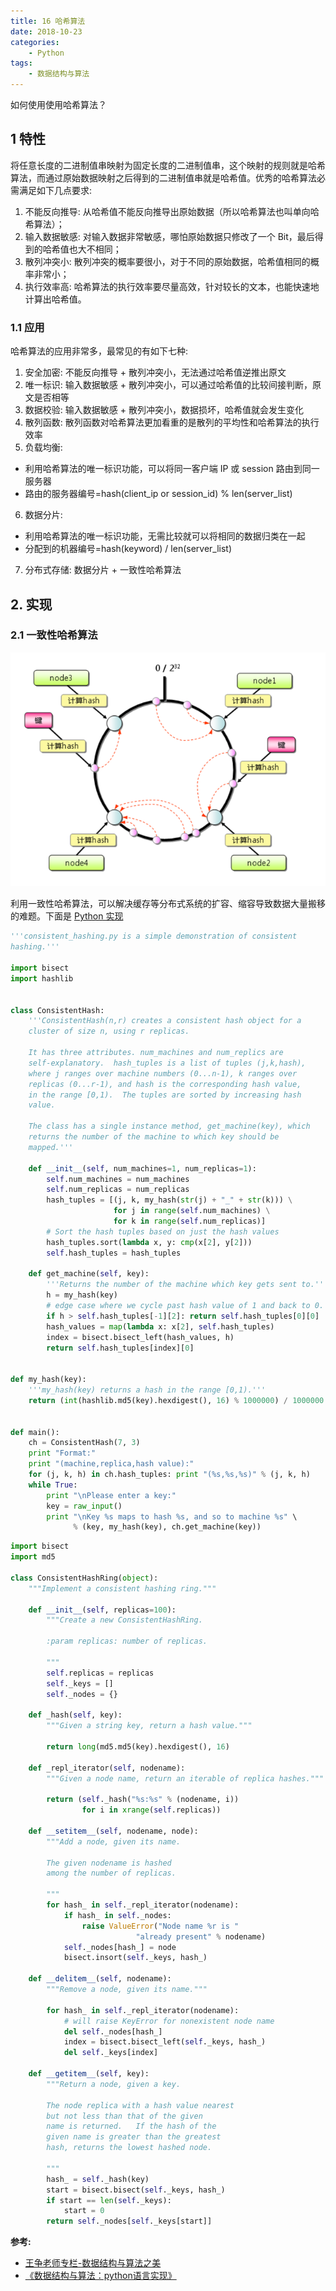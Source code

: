```yaml
---
title: 16 哈希算法
date: 2018-10-23
categories:
    - Python
tags:
    - 数据结构与算法
---
```

如何使用使用哈希算法？

<!-- more -->

## 1 特性
将任意长度的二进制值串映射为固定长度的二进制值串，这个映射的规则就是哈希算法，而通过原始数据映射之后得到的二进制值串就是哈希值。优秀的哈希算法必需满足如下几点要求:
1. 不能反向推导: 从哈希值不能反向推导出原始数据（所以哈希算法也叫单向哈希算法）；
2. 输入数据敏感: 对输入数据非常敏感，哪怕原始数据只修改了一个 Bit，最后得到的哈希值也大不相同；
3. 散列冲突小: 散列冲突的概率要很小，对于不同的原始数据，哈希值相同的概率非常小；
4. 执行效率高: 哈希算法的执行效率要尽量高效，针对较长的文本，也能快速地计算出哈希值。


### 1.1 应用
哈希算法的应用非常多，最常见的有如下七种:
1. 安全加密: 不能反向推导 + 散列冲突小，无法通过哈希值逆推出原文
2. 唯一标识: 输入数据敏感 + 散列冲突小，可以通过哈希值的比较间接判断，原文是否相等
3. 数据校验: 输入数据敏感 + 散列冲突小，数据损坏，哈希值就会发生变化
4. 散列函数: 散列函数对哈希算法更加看重的是散列的平均性和哈希算法的执行效率
5. 负载均衡:
  - 利用哈希算法的唯一标识功能，可以将同一客户端 IP 或 session 路由到同一服务器
  - 路由的服务器编号=hash(client_ip or session_id) % len(server_list)
6. 数据分片:
  - 利用哈希算法的唯一标识功能，无需比较就可以将相同的数据归类在一起
  - 分配到的机器编号=hash(keyword) /  len(server_list)
7. 分布式存储: 数据分片 + 一致性哈希算法


## 2. 实现
### 2.1 一致性哈希算法
![consistent_hash](/images/algo/hash/consistent_hash.png)

利用一致性哈希算法，可以解决缓存等分布式系统的扩容、缩容导致数据大量搬移的难题。下面是 [Python 实现](http://techspot.zzzeek.org/2012/07/07/the-absolutely-simplest-consistent-hashing-example/)

```python
'''consistent_hashing.py is a simple demonstration of consistent
hashing.'''

import bisect
import hashlib


class ConsistentHash:
    '''ConsistentHash(n,r) creates a consistent hash object for a
    cluster of size n, using r replicas.

    It has three attributes. num_machines and num_replics are
    self-explanatory.  hash_tuples is a list of tuples (j,k,hash),
    where j ranges over machine numbers (0...n-1), k ranges over
    replicas (0...r-1), and hash is the corresponding hash value,
    in the range [0,1).  The tuples are sorted by increasing hash
    value.

    The class has a single instance method, get_machine(key), which
    returns the number of the machine to which key should be
    mapped.'''

    def __init__(self, num_machines=1, num_replicas=1):
        self.num_machines = num_machines
        self.num_replicas = num_replicas
        hash_tuples = [(j, k, my_hash(str(j) + "_" + str(k))) \
                       for j in range(self.num_machines) \
                       for k in range(self.num_replicas)]
        # Sort the hash tuples based on just the hash values
        hash_tuples.sort(lambda x, y: cmp(x[2], y[2]))
        self.hash_tuples = hash_tuples

    def get_machine(self, key):
        '''Returns the number of the machine which key gets sent to.'''
        h = my_hash(key)
        # edge case where we cycle past hash value of 1 and back to 0.
        if h > self.hash_tuples[-1][2]: return self.hash_tuples[0][0]
        hash_values = map(lambda x: x[2], self.hash_tuples)
        index = bisect.bisect_left(hash_values, h)
        return self.hash_tuples[index][0]


def my_hash(key):
    '''my_hash(key) returns a hash in the range [0,1).'''
    return (int(hashlib.md5(key).hexdigest(), 16) % 1000000) / 1000000.0


def main():
    ch = ConsistentHash(7, 3)
    print "Format:"
    print "(machine,replica,hash value):"
    for (j, k, h) in ch.hash_tuples: print "(%s,%s,%s)" % (j, k, h)
    while True:
        print "\nPlease enter a key:"
        key = raw_input()
        print "\nKey %s maps to hash %s, and so to machine %s" \
              % (key, my_hash(key), ch.get_machine(key))
```


```python
import bisect
import md5

class ConsistentHashRing(object):
    """Implement a consistent hashing ring."""

    def __init__(self, replicas=100):
        """Create a new ConsistentHashRing.

        :param replicas: number of replicas.

        """
        self.replicas = replicas
        self._keys = []
        self._nodes = {}

    def _hash(self, key):
        """Given a string key, return a hash value."""

        return long(md5.md5(key).hexdigest(), 16)

    def _repl_iterator(self, nodename):
        """Given a node name, return an iterable of replica hashes."""

        return (self._hash("%s:%s" % (nodename, i))
                for i in xrange(self.replicas))

    def __setitem__(self, nodename, node):
        """Add a node, given its name.

        The given nodename is hashed
        among the number of replicas.

        """
        for hash_ in self._repl_iterator(nodename):
            if hash_ in self._nodes:
                raise ValueError("Node name %r is "
                            "already present" % nodename)
            self._nodes[hash_] = node
            bisect.insort(self._keys, hash_)

    def __delitem__(self, nodename):
        """Remove a node, given its name."""

        for hash_ in self._repl_iterator(nodename):
            # will raise KeyError for nonexistent node name
            del self._nodes[hash_]
            index = bisect.bisect_left(self._keys, hash_)
            del self._keys[index]

    def __getitem__(self, key):
        """Return a node, given a key.

        The node replica with a hash value nearest
        but not less than that of the given
        name is returned.   If the hash of the
        given name is greater than the greatest
        hash, returns the lowest hashed node.

        """
        hash_ = self._hash(key)
        start = bisect.bisect(self._keys, hash_)
        if start == len(self._keys):
            start = 0
        return self._nodes[self._keys[start]]
```

**参考:**
- [王争老师专栏-数据结构与算法之美](https://time.geekbang.org/column/126)
- [《数据结构与算法：python语言实现》](https://book.douban.com/subject/30323938/)
